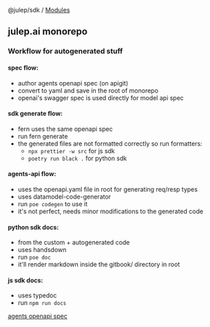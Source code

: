 @julep/sdk / [Modules](modules.md)

## julep.ai monorepo

### Workflow for autogenerated stuff

#### spec flow:
- author agents openapi spec (on apigit)
- convert to yaml and save in the root of monorepo
- openai's swagger spec is used directly for model api spec

#### sdk generate flow:
- fern uses the same openapi spec
- run fern generate
- the generated files are not formatted correctly so run formatters:
  + `npx prettier -w src` for js sdk
  + `poetry run black .` for python sdk

#### agents-api flow:
- uses the openapi.yaml file in root for generating req/resp types
- uses datamodel-code-generator
- run `poe codegen` to use it
- it's not perfect, needs minor modifications to the generated code

#### python sdk docs:
- from the custom + autogenerated code
- uses handsdown
- run `poe doc`
- it'll render markdown inside the gitbook/ directory in root

#### js sdk docs:
- uses typedoc
- run `npm run docs`

[agents openapi spec](https://github.com/julep-ai/monorepo/blob/main/openapi.yaml)
